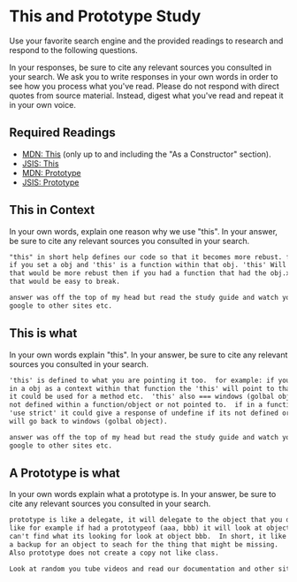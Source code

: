# This and Prototype Study

Use your favorite search engine and the provided readings to research and
respond to the following questions.

In your responses, be sure to cite any relevant sources you consulted in your
search. We ask you to write responses in your own words in order to see how you
process what you've read. Please do not respond with direct quotes from source
material. Instead, digest what you've read and repeat it in your own voice.

## Required Readings

-   [MDN: This](https://developer.mozilla.org/en-US/docs/Web/JavaScript/Reference/Operators/this)
(only up to and including the "As a Constructor" section).
-   [JSIS: This](http://javascriptissexy.com/understand-javascripts-this-with-clarity-and-master-it/)
-   [MDN: Prototype](https://developer.mozilla.org/en-US/docs/Learn/JavaScript/Objects/Object_prototypes)
-   [JSIS: Prototype](http://javascriptissexy.com/javascript-prototype-in-plain-detailed-language/)

## This in Context

In your own words, explain one reason why we use "this". In your answer, be
sure to cite any relevant sources you consulted in your search.

```md
"this" in short help defines our code so that it becomes more rebust. for example:
if you set a obj and 'this' is a function within that obj. 'this' Will pull the obj.
that would be more rebust then if you had a function that had the obj.xxxx.  Since
that would be easy to break.

answer was off the top of my head but read the study guide and watch youtube videos
google to other sites etc.
```

## This is what

In your own words explain "this".  In your answer, be
sure to cite any relevant sources you consulted in your search.

```md
'this' is defined to what you are pointing it too.  for example: if you have it
in a obj as a context within that function the 'this' will point to that obj.
it could be used for a method etc.  'this' also === windows (golbal object) when
not defined within a function/object or not pointed to.  if in a function and used
'use strict' it could give a response of undefine if its not defined or if not strict
will go back to windows (golbal object).

answer was off the top of my head but read the study guide and watch youtube videos
google to other sites etc.
```

## A Prototype is what

In your own words explain what a prototype is.  In your answer, be
sure to cite any relevant sources you consulted in your search.

```md
prototype is like a delegate, it will delegate to the object that you define.
like for example if had a prototypeof (aaa, bbb) it will look at object aaa and if
can't find what its looking for look at object bbb.  In short, it like setting up
a backup for an object to seach for the thing that might be missing.
Also prototype does not create a copy not like class.

Look at random you tube videos and read our documentation and other site.
```

